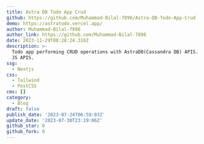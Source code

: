 ```yaml
---
title: Astra DB Todo App Crud
github: https://github.com/Muhammad-Bilal-7896/Astra-DB-Todo-App-Crud
demo: https://astratodo.vercel.app/
author: Muhammad-Bilal-7896
author_link: https://github.com/Muhammad-Bilal-7896
date: 2023-11-29T08:28:24.316Z
description: >-
  Todo app performing CRUD operations with AstraDB(Cassandra DB) APIS. Used Next
  JS APIS.
ssg:
  - Nextjs
css:
  - Tailwind
  - PostCSS
cms: []
category:
  - Blog
draft: false
publish_date: '2023-07-24T06:59:03Z'
update_date: '2023-07-30T23:19:06Z'
github_star: 0
github_fork: 0
---
```

